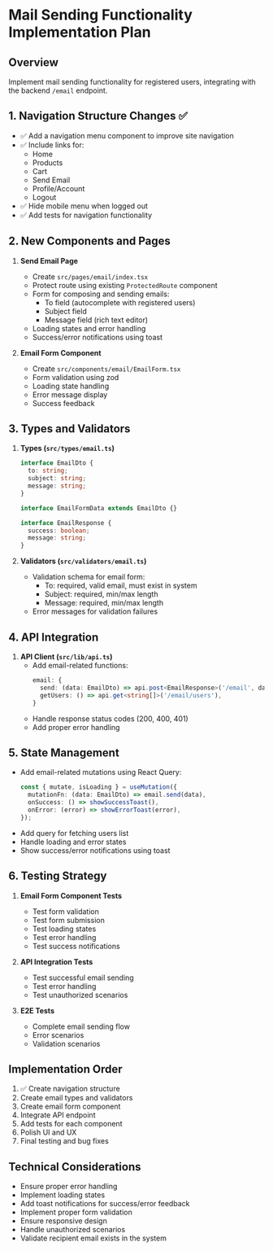 # Mail Sending Functionality Implementation Plan

## Overview
Implement mail sending functionality for registered users, integrating with the backend `/email` endpoint.

## 1. Navigation Structure Changes ✅
- ✅ Add a navigation menu component to improve site navigation
- ✅ Include links for:
  - Home
  - Products
  - Cart
  - Send Email
  - Profile/Account
  - Logout
- ✅ Hide mobile menu when logged out
- ✅ Add tests for navigation functionality

## 2. New Components and Pages
1. **Send Email Page**
   - Create `src/pages/email/index.tsx`
   - Protect route using existing `ProtectedRoute` component
   - Form for composing and sending emails:
     - To field (autocomplete with registered users)
     - Subject field
     - Message field (rich text editor)
   - Loading states and error handling
   - Success/error notifications using toast

2. **Email Form Component**
   - Create `src/components/email/EmailForm.tsx`
   - Form validation using zod
   - Loading state handling
   - Error message display
   - Success feedback

## 3. Types and Validators
1. **Types (`src/types/email.ts`)**
   ```typescript
   interface EmailDto {
     to: string;
     subject: string;
     message: string;
   }

   interface EmailFormData extends EmailDto {}

   interface EmailResponse {
     success: boolean;
     message: string;
   }
   ```

2. **Validators (`src/validators/email.ts`)**
   - Validation schema for email form:
     - To: required, valid email, must exist in system
     - Subject: required, min/max length
     - Message: required, min/max length
   - Error messages for validation failures

## 4. API Integration
1. **API Client (`src/lib/api.ts`)**
   - Add email-related functions:
     ```typescript
     email: {
       send: (data: EmailDto) => api.post<EmailResponse>('/email', data),
       getUsers: () => api.get<string[]>('/email/users'),
     }
     ```
   - Handle response status codes (200, 400, 401)
   - Add proper error handling

## 5. State Management
- Add email-related mutations using React Query:
  ```typescript
  const { mutate, isLoading } = useMutation({
    mutationFn: (data: EmailDto) => email.send(data),
    onSuccess: () => showSuccessToast(),
    onError: (error) => showErrorToast(error),
  });
  ```
- Add query for fetching users list
- Handle loading and error states
- Show success/error notifications using toast

## 6. Testing Strategy
1. **Email Form Component Tests**
   - Test form validation
   - Test form submission
   - Test loading states
   - Test error handling
   - Test success notifications

2. **API Integration Tests**
   - Test successful email sending
   - Test error handling
   - Test unauthorized scenarios

3. **E2E Tests**
   - Complete email sending flow
   - Error scenarios
   - Validation scenarios

## Implementation Order
1. ✅ Create navigation structure
2. Create email types and validators
3. Create email form component
4. Integrate API endpoint
5. Add tests for each component
6. Polish UI and UX
7. Final testing and bug fixes

## Technical Considerations
- Ensure proper error handling
- Implement loading states
- Add toast notifications for success/error feedback
- Implement proper form validation
- Ensure responsive design
- Handle unauthorized scenarios
- Validate recipient email exists in the system 